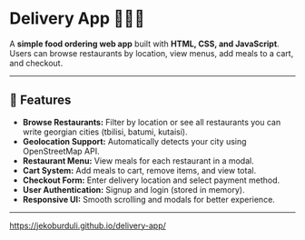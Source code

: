 # Delivery App 🍕🍔🍣

A **simple food ordering web app** built with **HTML, CSS, and JavaScript**.  
Users can browse restaurants by location, view menus, add meals to a cart, and checkout.  

---

## 🌟 Features

- **Browse Restaurants:** Filter by location or see all restaurants you can write georgian cities (tbilisi, batumi, kutaisi).  
- **Geolocation Support:** Automatically detects your city using OpenStreetMap API.  
- **Restaurant Menu:** View meals for each restaurant in a modal.  
- **Cart System:** Add meals to cart, remove items, and view total.  
- **Checkout Form:** Enter delivery location and select payment method.  
- **User Authentication:** Signup and login (stored in memory).  
- **Responsive UI:** Smooth scrolling and modals for better experience.  

---

https://jekoburduli.github.io/delivery-app/
